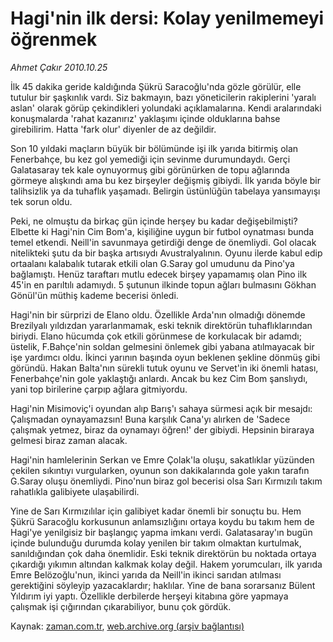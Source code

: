 # Hagi'nin ilk dersi: Kolay yenilmemeyi öğrenmek

*Ahmet Çakır 2010.10.25*

<td class="news-spot">
<p>İlk 45 dakika geride kaldığında Şükrü Saracoğlu'nda gözle görülür, elle tutulur bir şaşkınlık vardı. Siz bakmayın, bazı yöneticilerin rakiplerini 'yaralı aslan' olarak görüp çekindikleri yolundaki açıklamalarına. Kendi aralarındaki konuşmalarda 'rahat kazanırız' yaklaşımı içinde olduklarına bahse girebilirim. Hatta 'fark olur' diyenler de az değildir.</p>
<p><p>Son 10 yıldaki maçların büyük bir bölümünde işi ilk yarıda bitirmiş olan Fenerbahçe, bu kez gol yemediği için sevinme durumundaydı. Gerçi Galatasaray tek kale oynuyormuş gibi görünürken de topu ağlarında görmeye alışkındı ama bu kez birşeyler değişmiş gibiydi. İlk yarıda böyle bir talihsizlik ya da tuhaflık yaşamadı. Belirgin üstünlüğün tabelaya yansımayışı tek sorun oldu.
<p>Peki, ne olmuştu da birkaç gün içinde herşey bu kadar değişebilmişti? Elbette ki Hagi'nin Cim Bom'a, kişiliğine uygun bir futbol oynatması bunda temel etkendi. Neill'in savunmaya getirdiği denge de önemliydi. Gol olacak nitelikteki şutu da bir başka artısıydı Avustralyalının. Oyunu ilerde kabul edip ortaalanı kalabalık tutarak etkili olan G.Saray gol umudunu da Pino'ya bağlamıştı. Henüz taraftarı mutlu edecek birşey yapamamış olan Pino ilk 45'in en parıltılı adamıydı. 5 şutunun ilkinde topun ağları bulmasını Gökhan Gönül'ün müthiş kademe becerisi önledi.
<p>Hagi'nin bir sürprizi de Elano oldu. Özellikle Arda'nın olmadığı dönemde Brezilyalı yıldızdan yararlanmamak, eski teknik direktörün tuhaflıklarından biriydi. Elano hücumda çok etkili görünmese de korkulacak bir adamdı; üstelik, F.Bahçe'nin soldan gelmesini önlemek gibi yabana atılmayacak bir işe yardımcı oldu. İkinci yarının başında oyun beklenen şekline dönmüş gibi göründü. Hakan Balta'nın sürekli tutuk oyunu ve Servet'in iki önemli hatası, Fenerbahçe'nin gole yaklaştığı anlardı. Ancak bu kez Cim Bom şanslıydı, yani top birilerine çarpıp ağlara gitmiyordu.
<p>Hagi'nin Misimoviç'i oyundan alıp Barış'ı sahaya sürmesi açık bir mesajdı: Çalışmadan oynayamazsın! Buna karşılık Cana'yı alırken de 'Sadece çalışmak yetmez, biraz da oynamayı öğren!' der gibiydi. Hepsinin biraraya gelmesi biraz zaman alacak.
<p>Hagi'nin hamlelerinin Serkan ve Emre Çolak'la oluşu, sakatlıklar yüzünden çekilen sıkıntıyı vurgularken, oyunun son dakikalarında gole yakın tarafın G.Saray oluşu önemliydi. Pino'nun biraz gol becerisi olsa Sarı Kırmızılı takım rahatlıkla galibiyete ulaşabilirdi.
<p>Yine de Sarı Kırmızılılar için galibiyet kadar önemli bir sonuçtu bu. Hem Şükrü Saracoğlu korkusunun anlamsızlığını ortaya koydu bu takım hem de Hagi'ye yenilgisiz bir başlangıç yapma imkanı verdi. Galatasaray'ın bugün içinde bulunduğu durumda kolay yenilen bir takım olmaktan kurtulmak, sanıldığından çok daha önemlidir. Eski teknik direktörün bu noktada ortaya çıkardığı yıkımın altından kalkmak kolay değil. Hakem yorumcuları, ilk yarıda Emre Belözoğlu'nun, ikinci yarıda da Neill'in ikinci sarıdan atılması gerektiğini söyleyip yazacaklardır; haklılar. Yine de bana sorarsanız Bülent Yıldırım iyi yaptı. Özellikle derbilerde herşeyi kitabına göre yapmaya çalışmak işi çığırından çıkarabiliyor, bunu çok gördük. </p>
<a href="http://web.archive.org/web/20101201022035/mailto:a.cakir@zaman.com.tr">
</a></p></p></p></p></p></p></td>

Kaynak: [zaman.com.tr](http://zaman.com.tr/yazar.do?yazino=1044625), [web.archive.org (arşiv bağlantısı)](http://web.archive.org/web/20101201022035/http://zaman.com.tr/yazar.do?yazino=1044625)
